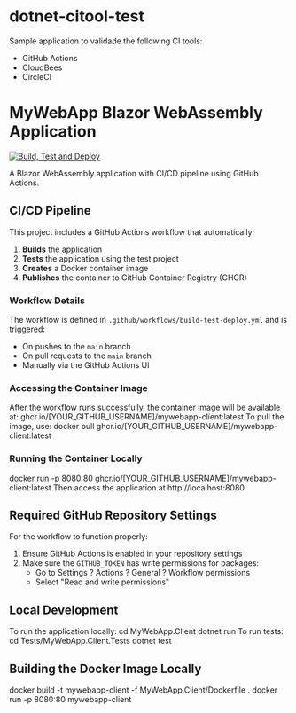 # dotnet-citool-test

Sample application to validade the following CI tools:
- GitHub Actions
- CloudBees
- CircleCI

# MyWebApp Blazor WebAssembly Application

[![Build, Test and Deploy](https://github.com/[YOUR_GITHUB_USERNAME]/[YOUR_REPO_NAME]/actions/workflows/build-test-deploy.yml/badge.svg)](https://github.com/[YOUR_GITHUB_USERNAME]/[YOUR_REPO_NAME]/actions/workflows/build-test-deploy.yml)

A Blazor WebAssembly application with CI/CD pipeline using GitHub Actions.

## CI/CD Pipeline

This project includes a GitHub Actions workflow that automatically:

1. **Builds** the application
2. **Tests** the application using the test project
3. **Creates** a Docker container image
4. **Publishes** the container to GitHub Container Registry (GHCR)

### Workflow Details

The workflow is defined in `.github/workflows/build-test-deploy.yml` and is triggered:
- On pushes to the `main` branch
- On pull requests to the `main` branch
- Manually via the GitHub Actions UI

### Accessing the Container Image

After the workflow runs successfully, the container image will be available at:
ghcr.io/[YOUR_GITHUB_USERNAME]/mywebapp-client:latest
To pull the image, use:
docker pull ghcr.io/[YOUR_GITHUB_USERNAME]/mywebapp-client:latest
### Running the Container Locally
docker run -p 8080:80 ghcr.io/[YOUR_GITHUB_USERNAME]/mywebapp-client:latest
Then access the application at http://localhost:8080

## Required GitHub Repository Settings

For the workflow to function properly:

1. Ensure GitHub Actions is enabled in your repository settings
2. Make sure the `GITHUB_TOKEN` has write permissions for packages:
   - Go to Settings ? Actions ? General ? Workflow permissions
   - Select "Read and write permissions"

## Local Development

To run the application locally:
cd MyWebApp.Client
dotnet run
To run tests:
cd Tests/MyWebApp.Client.Tests
dotnet test
## Building the Docker Image Locally
docker build -t mywebapp-client -f MyWebApp.Client/Dockerfile .
docker run -p 8080:80 mywebapp-client
